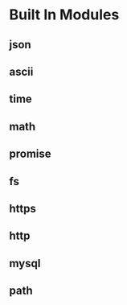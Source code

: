 # Built In Modules

## json

## ascii

## time

## math

## promise

## fs

## https

## http

## mysql

## path